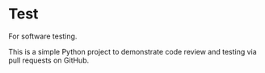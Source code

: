 # Test
For software testing.

This is a simple Python project to demonstrate code review and testing via pull requests on GitHub.
